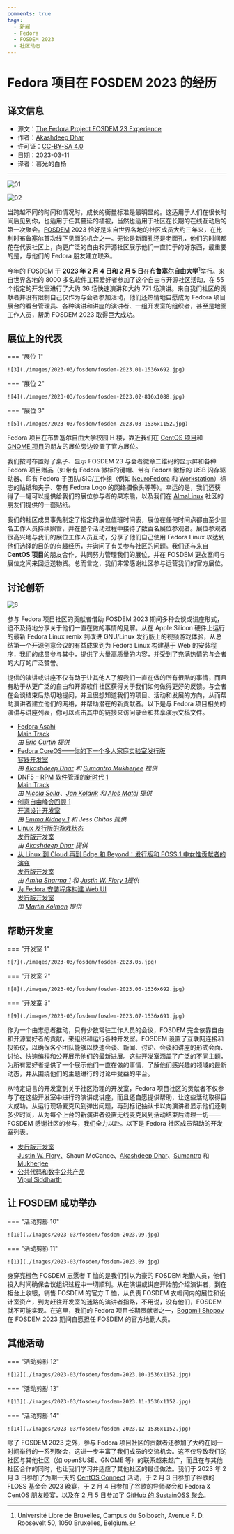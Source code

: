 ```yaml
---
comments: true
tags:
  - 新闻
  - Fedora
  - FOSDEM 2023
  - 社区动态
---
```


# Fedora 项目在 FOSDEM 2023 的经历 

## 译文信息

- 源文：[The Fedora Project FOSDEM 23 Experience](https://fedoramagazine.org/the-fedora-project-fosdem-23-experience/)
- 作者：[Akashdeep Dhar](https://fedoramagazine.org/author/t0xic0der/)
- 许可证：[CC-BY-SA 4.0](http://creativecommons.org/licenses/by-sa/4.0/)
- 日期：2023-03-11
- 译者：暮光的白杨

---

![01](./images/2023-03/fosdem/FOSDEM_2023_Experience-1024x433.jpg)

![02](./images/2023-03/fosdem/fosdem-2023.00.jpg)

当跨越不同的时间和情况时，成长的衡量标准是最明显的。这适用于人们在很长时间后见到你，也适用于任其蔓延的植被，当然也适用于社区在长期的在线互动后的第一次聚会。[FOSDEM](https://fosdem.org/2023/) 2023 恰好是来自世界各地的社区成员大约三年来，在比利时布鲁塞尔首次线下见面的机会之一。无论是新面孔还是老面孔，他们的时间都花在代表社区上，向更广泛的自由和开源社区展示他们一直忙于的好东西，最重要的是，与他们的 Fedora 朋友建立联系。

今年的 FOSDEM 于 **2023 年 2 月 4 日和 2 月 5 日**在**布鲁塞尔自由大学**[^1]举行。来自世界各地的 8000 多名软件工程爱好者参加了这个自由与开源社区活动，在 55 个指定的开发室进行了大约 36 场快速演讲和大约 771 场演讲。来自我们社区的贡献者并没有限制自己仅作为与会者参加活动，他们还热情地自愿成为 Fedora 项目展台的看台管理员、各种演讲和讲座的演讲者、一组开发室的组织者，甚至是地面工作人员，帮助 FOSDEM 2023 取得巨大成功。

## 展位上的代表

=== "展位 1"

    ![3](./images/2023-03/fosdem/fosdem-2023.01-1536x692.jpg)

=== "展位 2"

    ![4](./images/2023-03/fosdem/fosdem-2023.02-816x1088.jpg)

=== "展位 3"

    ![5](./images/2023-03/fosdem/fosdem-2023.03-1536x1152.jpg)

Fedora 项目在布鲁塞尔自由大学校园 H 楼，靠近我们在 [CentOS 项目](https://www.centos.org/)和 [GNOME 项目](https://www.gnome.org/)的朋友的展位旁边设置了官方展位。

我们按时布置好了桌子、显示 FOSDEM 23 与会者徽章二维码的显示屏和各种 Fedora 项目赠品（如带有 Fedora 徽标的键帽、带有 Fedora 徽标的 USB 闪存驱动器、印有 Fedora 子团队/SIG/工作组（例如 [NeuroFedora](https://docs.fedoraproject.org/en-US/neurofedora/overview/) 和 [Workstation](https://docs.fedoraproject.org/en-US/workstation-working-group/)）标志的贴纸和夹子、带有 Fedora Logo 的网络摄像头等等）。幸运的是，我们还获得了一罐可以提供给我们的展位参与者的果冻熊，以及我们在 [AlmaLinux](https://almalinux.org/) 社区的朋友们提供的一套贴纸。

我们的社区成员事先制定了指定的展位值班时间表，展位在任何时间点都由至少三名工作人员持续照管，并在整个活动过程中接待了数百名展位参观者。展位参观者很高兴地与我们的展位工作人员互动，分享了他们自己使用 Fedora Linux 以达到他们选择的目的的有趣经历，并询问了有关参与社区的问题。我们还与来自 **CentOS 项目**的朋友合作，共同努力管理我们的展位，并在 FOSDEM 更衣室间与展位之间来回运送物资。总而言之，我们非常感谢社区参与运营我们的官方展位。

## 讨论创新

![6](./images/2023-03/fosdem/fosdem-2023.04-1536x864.jpg)

参与 Fedora 项目社区的贡献者借助 FOSDEM 2023 期间多种会谈或讲座形式，迫不及待地分享关于他们一直在做的事情的见解。从在 Apple Silicon 硬件上运行的最新 Fedora Linux remix 到改进 GNU/Linux 发行版上的视频游戏体验，从总结第一个开源创意会议的有益成果到为 Fedora Linux 构建基于 Web 的安装程序，我们的成员参与其中，提供了大量高质量的内容，并受到了充满热情的与会者的大厅的广泛赞誉。

提供的演讲或讲座不仅有助于让其他人了解我们一直在做的所有很酷的事情，而且有助于从更广泛的自由和开源软件社区获得关于我们如何做得更好的反馈。与会者在会谈结束后热切地提问，并且很想知道我们的项目、活动和发展的方向，从而帮助演讲者建立他们的网络，并帮助潜在的新贡献者。以下是与 Fedora 项目相关的演讲与讲座列表，你可以点击其中的链接来访问录音和共享演示文稿文件。

- [Fedora Asahi](https://fosdem.org/2023/schedule/event/fedora_asahi/)  
    [Main Track](https://fosdem.org/2023/schedule/track/main_track_k_building/)  
    *由 [Eric Curtin](https://fosdem.org/2023/schedule/speaker/eric_curtin/) 提供*  
- [Fedora CoreOS——你的下一个多人家庭实验室发行版](https://fosdem.org/2023/schedule/event/container_fedora_coreos/)  
    [容器开发室](https://fosdem.org/2023/schedule/track/containers/)  
    *由 [Akashdeep Dhar](https://fosdem.org/2023/schedule/speaker/akashdeep_dhar/) 和 [Sumantro Mukherjee](https://fosdem.org/2023/schedule/speaker/sumantro_mukherjee/) 提供*  
- [DNF5 – RPM 软件管理的新时代 1](https://fosdem.org/2023/schedule/event/dnf5/)  
    [Main Track](https://fosdem.org/2023/schedule/track/main_track_k_building/)  
    *由 [Nicola Sella](https://fosdem.org/2023/schedule/speaker/nicola_sella/)、[Jan Kolárik](https://fosdem.org/2023/schedule/speaker/jan_kolarik/) 和 [Aleš Matěj](https://fosdem.org/2023/schedule/speaker/ales_matej/) 提供*  
- [创意自由峰会回顾 1](https://fosdem.org/2023/schedule/event/creative_freedom_summit_retrospective/)  
    [开源设计开发室](https://fosdem.org/2023/schedule/track/open_source_design/)  
    *由 [Emma Kidney 1](https://fosdem.org/2023/schedule/speaker/emma_kidney/) 和 Jess Chitas 提供*  
- [Linux 发行版的游戏状态](https://fosdem.org/2023/schedule/event/linux_gaming_fedora/)  
    [发行版开发室](https://fosdem.org/2023/schedule/track/distributions/)  
    *由 [Akashdeep Dhar](https://fosdem.org/2023/schedule/speaker/akashdeep_dhar/) 提供*  
- [从 Linux 到 Cloud 再到 Edge 和 Beyond：发行版和 FOSS 1 中女性贡献者的演变](https://fosdem.org/2023/schedule/event/women_in_linux_foss/)  
    [发行版开发室](https://fosdem.org/2023/schedule/track/distributions/)  
    *由 [Amita Sharma 1](https://fosdem.org/2023/schedule/speaker/amita/) 和 [Justin W. Flory 1](https://fosdem.org/2023/schedule/speaker/justin_w_flory/)提供*  
- [为 Fedora 安装程序构建 Web UI](https://fosdem.org/2023/schedule/event/anaconda_web_ui/)  
    [发行版开发室](https://fosdem.org/2023/schedule/track/distributions/)  
    *由 [Martin Kolman](https://fosdem.org/2023/schedule/speaker/martin_kolman/) 提供*  

## 帮助开发室

=== "开发室 1"

    ![7](./images/2023-03/fosdem/fosdem-2023.05.jpg)

=== "开发室 2"

    ![8](./images/2023-03/fosdem/fosdem-2023.06-1536x692.jpg)

=== "开发室 3"

    ![9](./images/2023-03/fosdem/fosdem-2023.07-1536x691.jpg)

作为一个由志愿者推动，只有少数常驻工作人员的会议，FOSDEM 完全依靠自由和开源爱好者的贡献，来组织和运行各种开发室。FOSDEM 设置了互联网连接和投影仪，以确保各个团队能够以快速会谈、新闻、讨论、会谈和讲座的形式会面、讨论、快速编程和公开展示他们的最新进展。这些开发室涵盖了广泛的不同主题，为所有爱好者提供了一个展示他们一直在做的事情，了解他们感兴趣的领域的最新动态，并从围绕他们的主题进行的讨论中受益的平台。

从特定语言的开发室到关于社区治理的开发室，Fedora 项目社区的贡献者不仅参与了在这些开发室中进行的演讲或讲座，而且还自愿提供帮助，让这些活动取得巨大成功。从运行现场麦克风到弹出问题，再到标记抽认卡以向演讲者显示他们还剩多少时间，从为每个上台的新演讲者设置无线麦克风到活动结束后清理一切——FOSDEM 感谢社区的参与，我们全力以赴。以下是 Fedora 社区成员帮助的开发室列表。

- [发行版开发室](https://fosdem.org/2023/schedule/track/distributions/)  
    [Justin W. Flory](https://fedoraproject.org/wiki/User:jflory7)、Shaun McCance、[Akashdeep Dhar](https://fedoraproject.org/wiki/User:t0xic0der)、[Sumantro](https://fedoraproject.org/wiki/User:sumantrom) 和 [Mukherjee](https://fedoraproject.org/wiki/User:sumantrom)  
- [公共代码和数字公共产品](https://fosdem.org/2023/schedule/track/public_code_and_digital_public_goods/)  
    [Vipul Siddharth](https://fedoraproject.org/wiki/User:siddharthvipul1)

## 让 FOSDEM 成功举办

=== "活动剪影 10"

    ![10](./images/2023-03/fosdem/fosdem-2023.99.jpg)

=== "活动剪影 11"

    ![11](./images/2023-03/fosdem/fosdem-2023.09.jpg)

身穿亮橙色 FOSDEM 志愿者 T 恤的是我们引以为豪的 FOSDEM 地勤人员，他们投入时间确保会议组织过程中一切顺利。从在演讲或讲座开始前介绍演讲者，到在柜台上收银，销售 FOSDEM 的官方 T 恤，从负责 FOSDEM 衣帽间内的展位和设计室资产，到为赶往开发室的迷路的演讲者指路，不用说，没有他们，FOSDEM 就不可能实现。在这里，我们的 Fedora 项目长期贡献者之一，[Bogomil Shopov](https://fedoraproject.org/wiki/User:Bogomil) 在 FOSDEM 2023 期间自愿担任 FOSDEM 的官方地勤人员。

## 其他活动

=== "活动剪影 12"

    ![12](./images/2023-03/fosdem/fosdem-2023.10-1536x1152.jpg)

=== "活动剪影 13"

    ![13](./images/2023-03/fosdem/fosdem-2023.11-1536x1152.jpg)

=== "活动剪影 14"

    ![14](./images/2023-03/fosdem/fosdem-2023.12-1536x1152.jpg)

除了 FOSDEM 2023 之外，参与 Fedora 项目社区的贡献者还参加了大约在同一时间举行的一系列聚会，这进一步丰富了我们成员的交流机会。这不仅导致我们的社区与其他社区（如 openSUSE、GNOME 等）的联系越来越广，而且在与其他社区合作的同时，也让我们学习并适应了其他社区的最佳做法。我们于 2023 年 2 月 3 日参加了为期一天的 [CentOS Connect](https://connect.centos.org/) 活动，于 2 月 3 日参加了谷歌的 FLOSS 基金会 2023 晚宴，于 2 月 4 日参加了谷歌的导师聚会和 Fedora & CentOS 朋友晚宴，以及在 2 月 5 日参加了 [GitHub 的 SustainOSS 聚会](https://opencollective.com/sustainoss/events/sustainoss-fosdem-2023-meetup-d5b38235)。

[^1]: Université Libre de Bruxelles, Campus du Solbosch, Avenue F. D. Roosevelt 50, 1050 Bruxelles, Belgium.